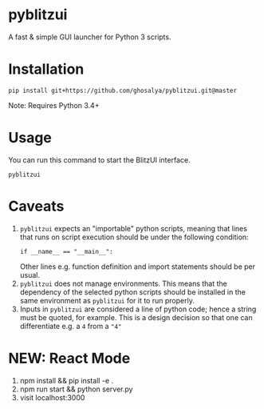 # pyblitzui

A fast &amp; simple GUI launcher for Python 3 scripts.



# Installation

```
pip install git+https://github.com/ghosalya/pyblitzui.git@master
```

Note: Requires Python 3.4+

# Usage

You can run this command to start the BlitzUI interface.

```
pyblitzui
```

# Caveats

1. `pyblitzui` expects an "importable" python scripts, meaning that lines that runs on script execution should be under the following condition:
    ```
    if __name__ == "__main__":
    ```
    Other lines e.g. function definition and import statements should be per usual.
2. `pyblitzui` does not manage environments. This means that the dependency of the selected python scripts should be installed in the same environment as `pyblitzui` for it to run properly.
3. Inputs in `pyblitzui` are considered a line of python code; hence a string must be quoted, for example. This is a design decision so that one can differentiate e.g. a `4` from a `"4"`


# NEW: React Mode

1. npm install && pip install -e .
2. npm run start && python server.py
3. visit localhost:3000
